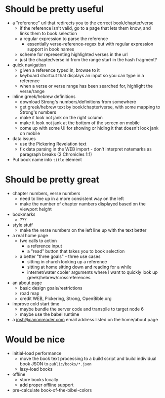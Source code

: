 # Should be pretty useful

- a "reference" url that redirects you to the correct book/chapter/verse
	- if the reference isn't valid, go to a page that lets them know, and links them to book selection
	- a regular expression to parse the reference
		- essentially verse-reference-regex but with regular expression support in book names
	- scheme for representing highlighted verses in the url
	- just the chapter/verse id from the range start in the hash fragment?
- quick navigation
	- given a reference typed in, browse to it
	- keyboard shortcut that displays an input so you can type in a reference
	- when a verse or verse range has been searched for, highlight the verse/range
- inline greek/hebrew definitions
	- download Strong's numbers/definitions from somewhere
	- get greek/hebrew text by book/chapter/verse, with some mapping to Strong's numbers
	- make it look not jank on the right column
	- make it look not jank at the bottom of the screen on mobile
	- come up with some UI for showing or hiding it that doesn't look jank on mobile
- data issues
	- use the Pickering Revelation text
	- fix data parsing in the WEB import - don't interpret notemarks as paragraph breaks (2 Chronicles 1:1)
- Put book name into `title` element

# Should be pretty great

- chapter numbers, verse numbers
	- need to line up in a more consistent way on the left
	- make the number of chapter numbers displayed based on the viewport height
- bookmarks
	- ???
- style stuff
	- make the verse numbers on the left line up with the text better
- a real home page
	- two calls to action
		- a reference input
		- a "read" button that takes you to book selection
	- a better "three goals" - three use cases
		- sitting in church looking up a reference
		- sitting at home sitting down and reading for a while
		- internet/water cooler arguments where I want to quickly look up greek/hebrew/crossreferences
- an about page
	- basic design goals/restrictions
	- road map
	- credit WEB, Pickering, Strong, OpenBible.org
- improve cold start time
	- maybe bundle the server code and transpile to target node 6
	- maybe use the babel runtime
- a josh@canonreader.com email address listed on the home/about page

# Would be nice

- initial-load performance
	- move the book text processing to a build script and build individual book JSON to `public/books/*.json`
	- lazy-load books
- offline
	- store books locally
	- add proper offline support
- pre-calculate book-of-the-bibel-colors
